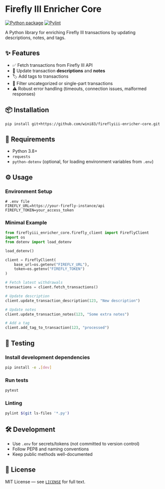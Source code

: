 # Firefly III Enricher Core 
[![Python package](https://github.com/wini83/fireflyiii-enricher-core/actions/workflows/python-package.yml/badge.svg)](https://github.com/wini83/fireflyiii-enricher-core/actions/workflows/python-package.yml) [![Pylint](https://github.com/wini83/fireflyiii-enricher-core/actions/workflows/pylint.yml/badge.svg)](https://github.com/wini83/fireflyiii-enricher-core/actions/workflows/pylint.yml)

A Python library for enriching Firefly III transactions by updating descriptions, notes, and tags.

## ✨ Features

- ✅ Fetch transactions from Firefly III API
- 📝 Update transaction **descriptions** and **notes**
- 🏷️ Add tags to transactions
- 🚫 Filter uncategorized or single-part transactions
- ⚠️ Robust error handling (timeouts, connection issues, malformed responses)

## 📦 Installation

```bash
pip install git+https://github.com/wini83/fireflyiii-enricher-core.git
```

## 🧰 Requirements

- Python 3.8+
- `requests`
- `python-dotenv` (optional, for loading environment variables from `.env`)

## ⚙️ Usage

### Environment Setup

```env
# .env file
FIREFLY_URL=https://your-firefly-instance/api
FIREFLY_TOKEN=your_access_token
```

### Minimal Example

```python
from fireflyiii_enricher_core.firefly_client import FireflyClient
import os
from dotenv import load_dotenv

load_dotenv()

client = FireflyClient(
    base_url=os.getenv("FIREFLY_URL"),
    token=os.getenv("FIREFLY_TOKEN")
)

# Fetch latest withdrawals
transactions = client.fetch_transactions()

# Update description
client.update_transaction_description(123, "New description")

# Update notes
client.update_transaction_notes(123, "Some extra notes")

# Add a tag
client.add_tag_to_transaction(123, "processed")
```

## 🧪 Testing

### Install development dependencies

```bash
pip install -e .[dev]
```

### Run tests

```bash
pytest
```

### Linting

```bash
pylint $(git ls-files '*.py')
```

## 🛠 Development

- Use `.env` for secrets/tokens (not committed to version control)
- Follow PEP8 and naming conventions
- Keep public methods well-documented

## 📄 License

MIT License — see [`LICENSE`](LICENSE) for full text.
